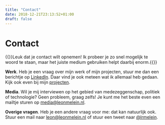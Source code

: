 ```yaml
---
title: "Contact"
date: 2018-12-21T23:13:52+01:00
draft: false
---
```


# Contact

{{<lead>}}Leuk dat je contact wilt opnemen! Ik probeer je zo snel mogelijk te woord te staan, maar het juiste medium gebruiken helpt daarbij enorm.{{</lead>}}

**Werk**. Heb je een vraag over mijn werk of mijn projecten, stuur me dan een berichtje op [LinkedIn](https://www.linkedin.com/in/leonmelein). Daar vind je ook meteen wat ik allemaal heb gedaan. Kijk ook even bij mijn [projecten](/project).

**Media**. Wil je mij interviewen op het gebied van medezeggenschap, politiek of technologie? Geen probleem, graag zelfs! Je kunt me het beste even een mailtje sturen op [media@leonmelein.nl](mailto:media@leonmelein.nl). 

**Overige vragen**. Heb je een andere vraag voor me: dat kan natuurlijk ook. Stuur een mail naar [leon@leonmelein.nl](mailto:leon@leonmelein.nl) of stuur een tweet naar [@lrmelein](https://www.twitter.com/lrmelein).